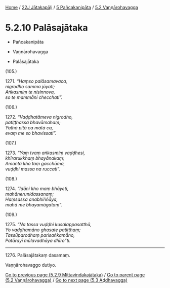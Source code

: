 
[Home](/) / [22J Jātakapāḷi](../../../22J.md) / [5 Pañcakanipāta](../../5.md) / [5.2 Vaṇṇārohavagga](../5.2.md)

# 5.2.10 Palāsajātaka

* Pañcakanipāta

* Vaṇṇārohavagga

* Palāsajātaka

(105.)

1271\. _“Haṃso palāsamavaca,_  
_nigrodho samma jāyati;_  
_Aṅkasmiṃ te nisinnova,_  
_so te mammāni checchati”._  


(106.)

1272\. _“Vaḍḍhatāmeva nigrodho,_  
_patiṭṭhassa bhavāmahaṃ;_  
_Yathā pitā ca mātā ca,_  
_evaṃ me so bhavissati”._  


(107.)

1273\. _“Yaṃ tvaṃ aṅkasmiṃ vaḍḍhesi,_  
_khīrarukkhaṃ bhayānakaṃ;_  
_Āmanta kho taṃ gacchāma,_  
_vuḍḍhi massa na ruccati”._  


(108.)

1274\. _“Idāni kho maṃ bhāyeti,_  
_mahānerunidassanaṃ;_  
_Haṃsassa anabhiññāya,_  
_mahā me bhayamāgataṃ”._  


(109.)

1275\. _“Na tassa vuḍḍhi kusalappasatthā,_  
_Yo vaḍḍhamāno ghasate patiṭṭhaṃ;_  
_Tassūparodhaṃ parisaṅkamāno,_  
_Patārayī mūlavadhāya dhīro”ti._  


---

1276\. Palāsajātakaṃ dasamaṃ.

  
Vaṇṇārohavaggo dutiyo.



[Go to previous page (5.2.9 Mittavindakajātaka)](5.2.9.md) / [Go to parent page (5.2 Vaṇṇārohavagga)](../5.2.md) / [Go to next page (5.3 Aḍḍhavagga)](../5.3.md)


